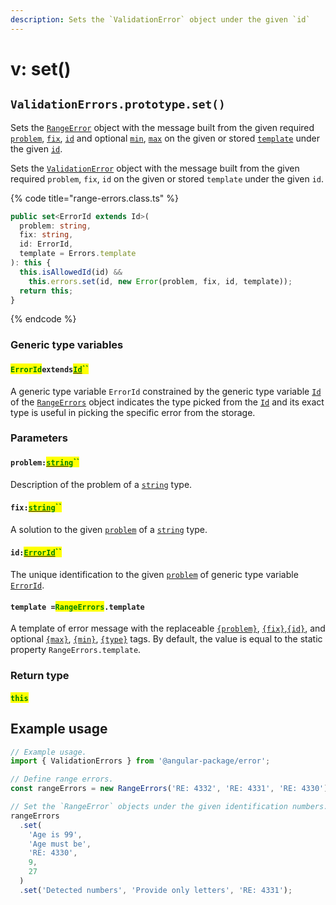 ```yaml
---
description: Sets the `ValidationError` object under the given `id`
---
```


# v: set()

## `ValidationErrors.prototype.set()`

Sets the [`RangeError`](broken-reference) object with the message built from the given required [`problem`](v-set.md#problem-string), [`fix`](v-set.md#fix-string), [`id`](v-set.md#id-errorid) and optional [`min`](v-set.md#min-number), [`max`](v-set.md#max-number) on the given or stored [`template`](v-set.md#template-errors.template) under the given [`id`](v-set.md#id-errorid).

Sets the [`ValidationError`](broken-reference) object with the message built from the given required `problem`, `fix`, `id` on the given or stored `template` under the given `id`.

{% code title="range-errors.class.ts" %}
```typescript
public set<ErrorId extends Id>(
  problem: string,
  fix: string,
  id: ErrorId,
  template = Errors.template
): this {
  this.isAllowedId(id) &&
    this.errors.set(id, new Error(problem, fix, id, template));
  return this;
}
```
{% endcode %}

### Generic type variables

#### <mark style="color:green;">`ErrorId`</mark>`extends`[<mark style="color:green;">`Id`</mark>](../../rangeerrors/generic-type-variables.md#wrap-opening)<mark style="color:green;">``</mark>

A generic type variable `ErrorId` constrained by the generic type variable [`Id`](../../rangeerrors/generic-type-variables.md#wrap-opening) of the [`RangeErrors`](broken-reference) object indicates the type picked from the [`Id`](../../rangeerrors/generic-type-variables.md#wrap-opening) and its exact type is useful in picking the specific error from the storage.

### Parameters

#### `problem:`[<mark style="color:green;">`string`</mark>](https://developer.mozilla.org/en-US/docs/Web/JavaScript/Reference/Global\_Objects/String)<mark style="color:green;">``</mark>

Description of the problem of a [`string`](https://developer.mozilla.org/en-US/docs/Web/JavaScript/Reference/Global\_Objects/String) type.

#### `fix:`[<mark style="color:green;">`string`</mark>](https://developer.mozilla.org/en-US/docs/Web/JavaScript/Reference/Global\_Objects/String)<mark style="color:green;">``</mark>

A solution to the given [`problem`](v-set.md#problem-string) of a [`string`](https://developer.mozilla.org/en-US/docs/Web/JavaScript/Reference/Global\_Objects/String) type.

#### `id:`[<mark style="color:green;">`ErrorId`</mark>](v-set.md#erroridextendsid)<mark style="color:green;">``</mark>

The unique identification to the given [`problem`](v-set.md#problem-string) of generic type variable [`ErrorId`](v-set.md#erroridextendsid).

#### `template =`<mark style="color:green;">`RangeErrors`</mark>`.template`

A template of error message with the replaceable [`{problem}`](../../commonerror/properties/static-template.md#problem), [`{fix}`](../../commonerror/properties/static-template.md#fix),[`{id}`](../../commonerror/properties/static-template.md#id), and optional  [`{max}`](../../commonerror/properties/static-template.md#max), [`{min}`](../../commonerror/properties/static-template.md#min), [`{type}`](../../commonerror/properties/static-template.md#type) tags. By default, the value is equal to the static property `RangeErrors.template`.

### Return type

#### <mark style="color:green;">`this`</mark>

## Example usage

```typescript
// Example usage.
import { ValidationErrors } from '@angular-package/error';

// Define range errors.
const rangeErrors = new RangeErrors('RE: 4332', 'RE: 4331', 'RE: 4330');

// Set the `RangeError` objects under the given identification numbers.
rangeErrors
  .set(
    'Age is 99',
    'Age must be',
    'RE: 4330',
    9,
    27
  )
  .set('Detected numbers', 'Provide only letters', 'RE: 4331');
```
